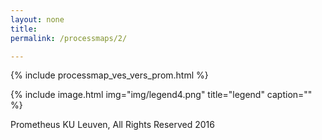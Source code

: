 ```yaml
---
layout: none
title:
permalink: /processmaps/2/

---
```




{% include processmap_ves_vers_prom.html %}

{% include image.html
            img="img/legend4.png"
            title="legend"
            caption="" %}
            
Prometheus KU Leuven,  All Rights Reserved 2016